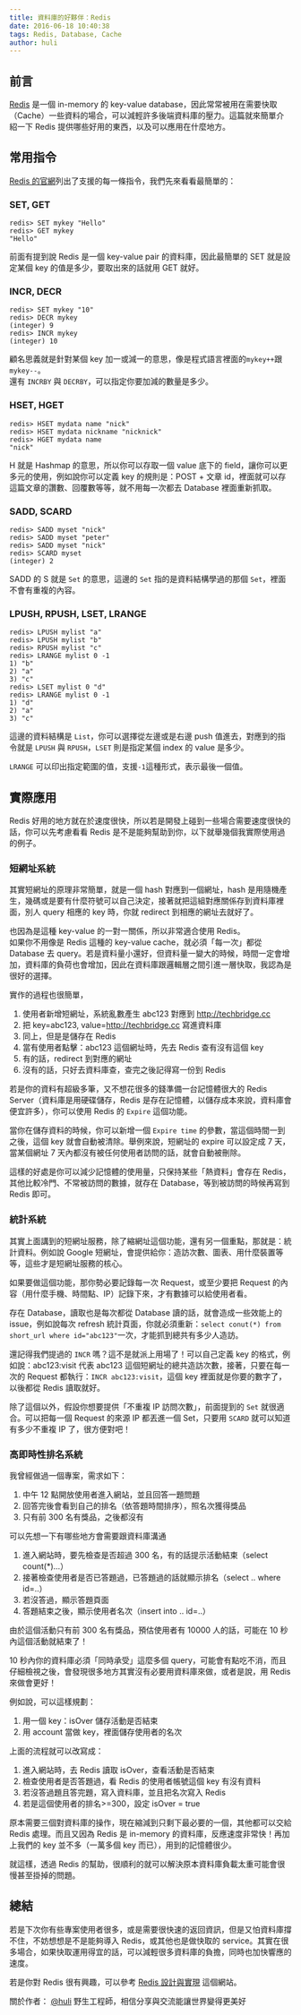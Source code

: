 ```yaml
---
title: 資料庫的好夥伴：Redis
date: 2016-06-18 10:40:38
tags: Redis, Database, Cache
author: huli
---
```


## 前言
[Redis](http://redis.io/) 是一個 in-memory 的 key-value database，因此常常被用在需要快取（Cache）一些資料的場合，可以減輕許多後端資料庫的壓力。這篇就來簡單介紹一下 Redis 提供哪些好用的東西，以及可以應用在什麼地方。

## 常用指令
[Redis 的官網](http://redis.io/commands)列出了支援的每一條指令，我們先來看看最簡單的：

### SET, GET

```
redis> SET mykey "Hello"
redis> GET mykey
"Hello"
```
前面有提到說 Redis 是一個 key-value pair 的資料庫，因此最簡單的 SET 就是設定某個 key 的值是多少，要取出來的話就用 GET 就好。

### INCR, DECR

```
redis> SET mykey "10"
redis> DECR mykey
(integer) 9
redis> INCR mykey
(integer) 10
```

顧名思義就是針對某個 key 加一或減一的意思，像是程式語言裡面的`mykey++`跟`mykey--`。  
還有 `INCRBY` 與 `DECRBY`，可以指定你要加減的數量是多少。

### HSET, HGET

```
redis> HSET mydata name "nick"
redis> HSET mydata nickname "nicknick"
redis> HGET mydata name
"nick"
```

H 就是 Hashmap 的意思，所以你可以存取一個 value 底下的 field，讓你可以更多元的使用，例如說你可以定義 key 的規則是：POST + 文章 id，裡面就可以存這篇文章的讚數、回覆數等等，就不用每一次都去 Database 裡面重新抓取。

### SADD, SCARD

```
redis> SADD myset "nick"
redis> SADD myset "peter"
redis> SADD myset "nick"
redis> SCARD myset
(integer) 2
```

SADD 的 S 就是 `Set` 的意思，這邊的 `Set` 指的是資料結構學過的那個 `Set`，裡面不會有重複的內容。

### LPUSH, RPUSH, LSET, LRANGE

```
redis> LPUSH mylist "a"
redis> LPUSH mylist "b"
redis> RPUSH mylist "c"
redis> LRANGE mylist 0 -1
1) "b"
2) "a"
3) "c"
redis> LSET mylist 0 "d"
redis> LRANGE mylist 0 -1
1) "d"
2) "a"
3) "c"
```

這邊的資料結構是 `List`，你可以選擇從左邊或是右邊 push 值進去，對應到的指令就是 `LPUSH` 與 `RPUSH`，`LSET` 則是指定某個 index 的 value 是多少。  

`LRANGE` 可以印出指定範圍的值，支援`-1`這種形式，表示最後一個值。

## 實際應用
Redis 好用的地方就在於速度很快，所以若是開發上碰到一些場合需要速度很快的話，你可以先考慮看看 Redis 是不是能夠幫助到你，以下就舉幾個我實際使用過的例子。  

### 短網址系統
其實短網址的原理非常簡單，就是一個 hash 對應到一個網址，hash 是用隨機產生，幾碼或是要有什麼符號可以自己決定，接著就把這組對應關係存到資料庫裡面，別人 query 相應的 key 時，你就 redirect 到相應的網址去就好了。  

也因為是這種 key-value 的一對一關係，所以非常適合使用 Redis。  
如果你不用像是 Redis 這種的 key-value cache，就必須「每一次」都從 Database 去 query。若是資料量小還好，但資料量一變大的時候，時間一定會增加，資料庫的負荷也會增加，因此在資料庫跟邏輯層之間引進一層快取，我認為是很好的選擇。  

實作的過程也很簡單，  

1. 使用者新增短網址，系統亂數產生 abc123 對應到 http://techbridge.cc
2. 把 key=abc123, value=http://techbridge.cc 寫進資料庫
3. 同上，但是是儲存在 Redis
4. 當有使用者點擊：abc123 這個網址時，先去 Redis 查有沒有這個 key
5. 有的話，redirect 到對應的網址
6. 沒有的話，只好去資料庫查，查完之後記得寫一份到 Redis

若是你的資料有超級多筆，又不想花很多的錢準備一台記憶體很大的 Redis Server（資料庫是用硬碟儲存，Redis 是存在記憶體，以儲存成本來說，資料庫會便宜許多），你可以使用 Redis 的 `Expire` 這個功能。  

當你在儲存資料的時候，你可以新增一個 `Expire time` 的參數，當這個時間一到之後，這個 key 就會自動被清除。舉例來說，短網址的 expire 可以設定成 7 天，當某個網址 7 天內都沒有被任何使用者訪問的話，就會自動被刪除。  

這樣的好處是你可以減少記憶體的使用量，只保持某些「熱資料」會存在 Redis，其他比較冷門、不常被訪問的數據，就存在 Database，等到被訪問的時候再寫到 Redis 即可。  

### 統計系統
其實上面講到的短網址服務，除了縮網址這個功能，還有另一個重點，那就是：統計資料。例如說 Google 短網址，會提供給你：造訪次數、圖表、用什麼裝置等等，這些才是短網址服務的核心。  

如果要做這個功能，那你勢必要記錄每一次 Request，或至少要把 Request 的內容（用什麼手機、時間點、IP）記錄下來，才有數據可以給使用者看。  

存在 Database，讀取也是每次都從 Database 讀的話，就會造成一些效能上的 issue，例如說每次 refresh 統計頁面，你就必須重新：`select conut(*) from short_url where id="abc123"`一次，才能抓到總共有多少人造訪。  

還記得我們提過的 `INCR` 嗎？這不是就派上用場了！可以自己定義 key 的格式，例如說：abc123:visit 代表 abc123 這個短網址的總共造訪次數，接著，只要在每一次的 Request 都執行：`INCR abc123:visit`，這個 key 裡面就是你要的數字了，以後都從 Redis 讀取就好。  

除了這個以外，假設你想要提供「不重複 IP 訪問次數」，前面提到的 `Set` 就很適合。可以把每一個 Request 的來源 IP 都丟進一個 Set，只要用 `SCARD` 就可以知道有多少不重複 IP 了，很方便對吧！

### 高即時性排名系統
我曾經做過一個專案，需求如下：  

1. 中午 12 點開放使用者進入網站，並且回答一題問題
2. 回答完後會看到自己的排名（依答題時間排序），照名次獲得獎品
3. 只有前 300 名有獎品，之後都沒有

可以先想一下有哪些地方會需要跟資料庫溝通  

1. 進入網站時，要先檢查是否超過 300 名，有的話提示活動結束（select count(*)...）
2. 接著檢查使用者是否已答題過，已答題過的話就顯示排名（select .. where id=..）
3. 若沒答過，顯示答題頁面
4. 答題結束之後，顯示使用者名次（insert into .. id=..）

由於這個活動只有前 300 名有獎品，預估使用者有 10000 人的話，可能在 10 秒內這個活動就結束了！  

10 秒內你的資料庫必須「同時承受」這麼多個 query，可能會有點吃不消，而且仔細檢視之後，會發現很多地方其實沒有必要用資料庫來做，或者是說，用 Redis 來做會更好！  

例如說，可以這樣規劃：

1. 用一個 key：isOver 儲存活動是否結束
2. 用 account 當做 key，裡面儲存使用者的名次

上面的流程就可以改寫成：

1. 進入網站時，去 Redis 讀取 isOver，查看活動是否結束
2. 檢查使用者是否答題過，看 Redis 的使用者帳號這個 key 有沒有資料
3. 若沒答過題且答完題，寫入資料庫，並且把名次寫入 Redis
4. 若是這個使用者的排名>=300，設定 isOver = true

原本需要三個對資料庫的操作，現在縮減到只剩下最必要的一個，其他都可以交給 Redis 處理。而且又因為 Redis 是 in-memory 的資料庫，反應速度非常快！再加上我們的 key 並不多（一萬多個 key 而已），用到的記憶體很少。  

就這樣，透過 Redis 的幫助，很順利的就可以解決原本資料庫負載太重可能會很慢甚至掛掉的問題。

## 總結

若是下次你有些專案使用者很多，或是需要很快速的返回資訊，但是又怕資料庫撐不住，不妨想想是不是能夠導入 Redis，或其他也是做快取的 service。其實在很多場合，如果快取運用得宜的話，可以減輕很多資料庫的負擔，同時也加快響應的速度。

若是你對 Redis 很有興趣，可以參考 [Redis 設計與實現](http://redisbook.com/) 這個網站。

關於作者： 
[@huli](http://huli.logdown.com/) 野生工程師，相信分享與交流能讓世界變得更美好